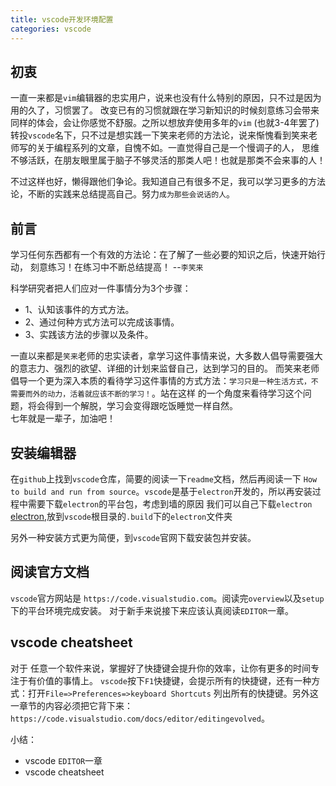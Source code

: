 ```yaml
---
title: vscode开发环境配置
categories: vscode
---
```


## 初衷  

一直一来都是`vim`编辑器的忠实用户，说来也没有什么特别的原因，只不过是因为用的久了，习惯罢了。
改变已有的习惯就跟在学习新知识的时候刻意练习会带来同样的体会，会让你感觉不舒服。之所以想放弃使用多年的`vim`
(也就3-4年罢了)转投`vscode`名下，只不过是想实践一下笑来老师的方法论，说来惭愧看到笑来老师写的关于编程系列的文章，自愧不如。一直觉得自己是一个慢调子的人，
思维不够活跃，在朋友眼里属于脑子不够灵活的那类人吧！也就是那类不会来事的人！  

不过这样也好，懒得跟他们争论。我知道自己有很多不足，我可以学习更多的方法论，不断的实践来总结提高自己。努力`成为那些会说话的人`。


## 前言

> 
学习任何东西都有一个有效的方法论：在了解了一些必要的知识之后，快速开始行动，
刻意练习！在练习中不断总结提高！            --`李笑来`  

科学研究者把人们应对一件事情分为3个步骤：
- 1、认知该事件的方式方法。 
- 2、通过何种方式方法可以完成该事情。
- 3、实践该方法的步骤以及条件。

一直以来都是`笑来`老师的忠实读者，拿学习这件事情来说，大多数人倡导需要强大的意志力、强烈的欲望、详细的计划来监督自己，达到学习的目的。
而笑来老师倡导一个更为深入本质的看待学习这件事情的方式方法：`学习只是一种生活方式，不需要而外的动力，活着就应该不断的学习！`。站在这样
的一个角度来看待学习这个问题，将会得到一个解脱，学习会变得跟吃饭睡觉一样自然。  
   七年就是一辈子，加油吧！  

## 安装编辑器

在`github`上找到`vscode`仓库，简要的阅读一下`readme`文档，然后再阅读一下
`How to build and run from source`。`vscode`是基于`electron`开发的，所以再安装过程中需要下载`electron`的平台包，考虑到墙的原因
我们可以自己下载`electron` [electron](https://npm.taobao.org/mirrors/electron),放到`vscode`根目录的`.build`下的`electron`文件夹

另外一种安装方式更为简便，到`vscode`官网下载安装包并安装。  

## 阅读官方文档

`vscode`官方网站是 `https://code.visualstudio.com`。阅读完`overview`以及`setup`下的平台环境完成安装。
对于新手来说接下来应该认真阅读`EDITOR`一章。

## vscode cheatsheet

对于 任意一个软件来说，掌握好了快捷键会提升你的效率，让你有更多的时间专注于有价值的事情上。
`vscode`按下`F1`快捷键，会提示所有的快捷键，还有一种方式：打开`File=>Preferences=>keyboard Shortcuts`
列出所有的快捷键。另外这一章节的内容必须把它背下来：`https://code.visualstudio.com/docs/editor/editingevolved`。

小结：
- vscode `EDITOR`一章  
- vscode cheatsheet  
